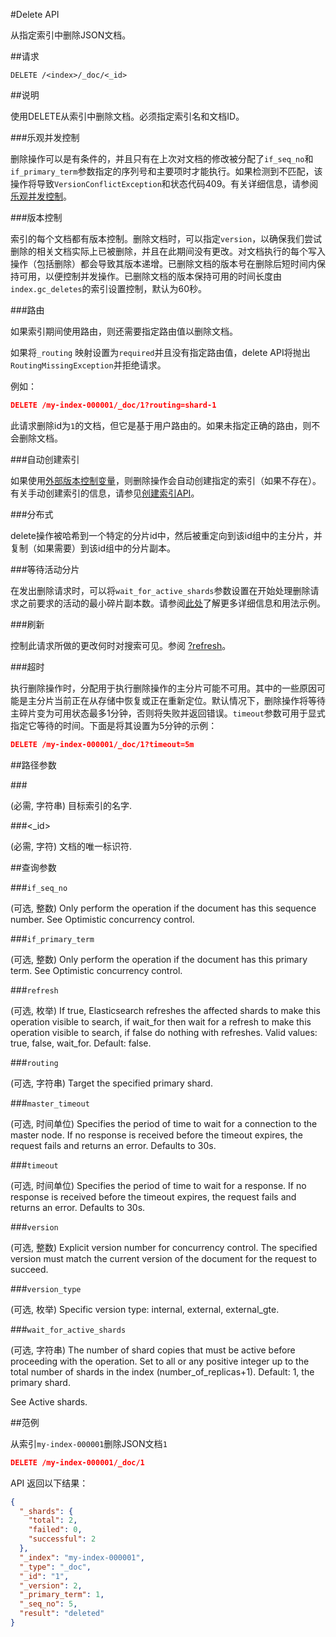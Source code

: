 #Delete API


从指定索引中删除JSON文档。


##请求

`DELETE /<index>/_doc/<_id>`

##说明

使用DELETE从索引中删除文档。必须指定索引名和文档ID。



###乐观并发控制

删除操作可以是有条件的，并且只有在上次对文档的修改被分配了`if_seq_no`和`if_primary_term`参数指定的序列号和主要项时才能执行。如果检测到不匹配，该操作将导致`VersionConflictException`和状态代码409。有关详细信息，请参阅[乐观并发控制]()。



###版本控制

索引的每个文档都有版本控制。删除文档时，可以指定`version`，以确保我们尝试删除的相关文档实际上已被删除，并且在此期间没有更改。对文档执行的每个写入操作（包括删除）都会导致其版本递增。已删除文档的版本号在删除后短时间内保持可用，以便控制并发操作。已删除文档的版本保持可用的时间长度由`index.gc_deletes`的索引设置控制，默认为60秒。



###路由

如果索引期间使用路由，则还需要指定路由值以删除文档。



如果将`_routing` 映射设置为`required`并且没有指定路由值，delete API将抛出`RoutingMissingException`并拒绝请求。



例如：

```json
DELETE /my-index-000001/_doc/1?routing=shard-1
```


此请求删除id为`1`的文档，但它是基于用户路由的。如果未指定正确的路由，则不会删除文档。



###自动创建索引

如果使用[外部版本控制变量]()，则删除操作会自动创建指定的索引（如果不存在）。有关手动创建索引的信息，请参见[创建索引API]()。



###分布式

delete操作被哈希到一个特定的分片id中，然后被重定向到该id组中的主分片，并复制（如果需要）到该id组中的分片副本。



###等待活动分片

在发出删除请求时，可以将`wait_for_active_shards`参数设置在开始处理删除请求之前要求的活动的最小碎片副本数。请参阅[此处]()了解更多详细信息和用法示例。



###刷新

控制此请求所做的更改何时对搜索可见。参阅 [?refresh]()。



###超时

执行删除操作时，分配用于执行删除操作的主分片可能不可用。其中的一些原因可能是主分片当前正在从存储中恢复或正在重新定位。默认情况下，删除操作将等待主碎片变为可用状态最多1分钟，否则将失败并返回错误。`timeout`参数可用于显式指定它等待的时间。下面是将其设置为5分钟的示例：



```json
DELETE /my-index-000001/_doc/1?timeout=5m
```

##路径参数

###<index>

(必需, 字符串) 目标索引的名字.

###<_id>

(必需, 字符) 文档的唯一标识符.


##查询参数

###`if_seq_no`

(可选, 整数) Only perform the operation if the document has this sequence number. See Optimistic concurrency control.

###`if_primary_term`

(可选, 整数) Only perform the operation if the document has this primary term. See Optimistic concurrency control.

###`refresh`

(可选, 枚举) If true, Elasticsearch refreshes the affected shards to make this operation visible to search, if wait_for then wait for a refresh to make this operation visible to search, if false do nothing with refreshes. Valid values: true, false, wait_for. Default: false.

###`routing`

(可选, 字符串) Target the specified primary shard.

###`master_timeout`

(可选, 时间单位) Specifies the period of time to wait for a connection to the master node. If no response is received before the timeout expires, the request fails and returns an error. Defaults to 30s.

###`timeout`

(可选, 时间单位) Specifies the period of time to wait for a response. If no response is received before the timeout expires, the request fails and returns an error. Defaults to 30s.

###`version`

(可选, 整数) Explicit version number for concurrency control. The specified version must match the current version of the document for the request to succeed.

###`version_type`

(可选, 枚举) Specific version type: internal, external, external_gte.

###`wait_for_active_shards`

(可选, 字符串) The number of shard copies that must be active before proceeding with the operation. Set to all or any positive integer up to the total number of shards in the index (number_of_replicas+1). Default: 1, the primary shard.

See Active shards.



##范例

从索引`my-index-000001`删除JSON文档`1`


```json
DELETE /my-index-000001/_doc/1
```

API 返回以下结果：


```json
{
  "_shards": {
    "total": 2,
    "failed": 0,
    "successful": 2
  },
  "_index": "my-index-000001",
  "_type": "_doc",
  "_id": "1",
  "_version": 2,
  "_primary_term": 1,
  "_seq_no": 5,
  "result": "deleted"
}
```